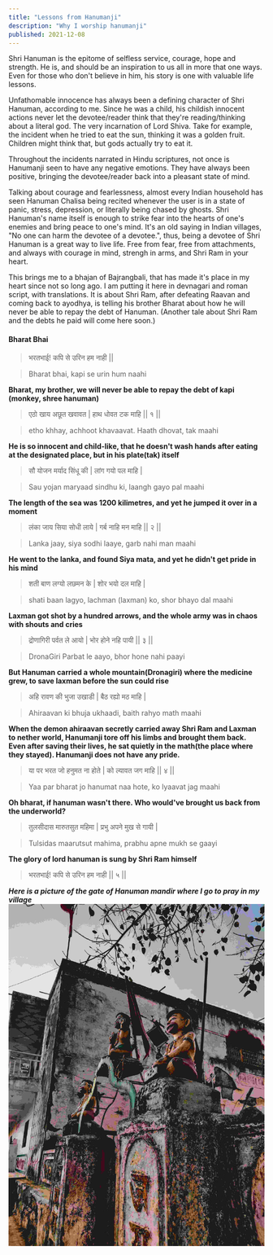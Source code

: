 ```yaml
---
title: "Lessons from Hanumanji"
description: "Why I worship hanumanji"
published: 2021-12-08
---
```


Shri Hanuman is the epitome of selfless service, courage, hope and strength. He is, and should be an inspiration to us all in more that one ways. Even for those who don't believe in him, his story is one with valuable life lessons. 

Unfathomable innocence has always been a defining character of Shri Hanuman, according to me. Since he was a child, his childish innocent actions never let the devotee/reader think that they're reading/thinking about a literal god. The very incarnation of Lord Shiva. Take for example, the incident when he tried to eat the sun, thinking it was a golden fruit. Children might think that, but gods actually try to eat it. 

Throughout the incidents narrated in Hindu scriptures, not once is Hanumanji seen to have any negative emotions. They have always been positive, bringing the devotee/reader back into a pleasant state of mind.

Talking about courage and fearlessness, almost every Indian household has seen Hanuman Chalisa being recited whenever the user is in a state of panic, stress, depression, or literally being chased by ghosts. Shri Hanuman's name itself is enough to strike fear into the hearts of one's enemies and bring peace to one's mind. It's an old saying in Indian villages, "No one can harm the devotee of a devotee.", thus, being a devotee of Shri Hanuman is a great way to live life. Free from fear, free from attachments, and always with courage in mind, strengh in arms, and Shri Ram in your heart.

This brings me to a bhajan of Bajrangbali, that has made it's place in my heart since not so long ago. I am putting it here in devnagari and roman script, with translations. It is about Shri Ram, after defeating Raavan and coming back to ayodhya, is telling his brother Bharat about how he will never be able to repay the debt of Hanuman. (Another tale about Shri Ram and the debts he paid will come here soon.)

#### Bharat Bhai

> भरतभाई! कपि से उरिन हम नाही ||

> Bharat bhai, kapi se urin hum naahi

**Bharat, my brother, we will never be able to repay the debt of kapi (monkey, shree hanuman)**


>एठो खाय अछूत खवावत | हाथ धोवत टक माहि || १ ||

>etho khhay, achhoot khavaavat. Haath dhovat, tak maahi

**He is so innocent and child-like, that he doesn't wash hands after eating at the designated place, but in his plate(tak) itself**


>सौ योजन मर्याद सिंधू की | लांग गयो पल माहि |

>Sau yojan maryaad sindhu ki, laangh gayo pal maahi

**The length of the sea was 1200 kilimetres, and yet he jumped it over in a moment**


>लंका जाय सिया सोधी लाये | गर्ब नाहि मन माहि || २ ||

>Lanka jaay, siya sodhi laaye, garb nahi man maahi

**He went to the lanka, and found Siya mata, and yet he didn't get pride in his mind**


>शती बाण लग्यो लछमन के | शोर भयो दल माहि |

>shati baan lagyo, lachman (laxman) ko, shor bhayo dal maahi

**Laxman got shot by a hundred arrows, and the whole army was in chaos with shouts and cries**


>द्रोणागिरी पर्वत ले आयो | भोर होने नहि पायी || ३ ||

>DronaGiri Parbat le aayo, bhor hone nahi paayi

**But Hanuman carried a whole mountain(Dronagiri) where the medicine grew, to save laxman before the sun could rise**


>अहि रावण की भुजा उखाडी | बैठ रह्यो मठ माहि |

>Ahiraavan ki bhuja ukhaadi, baith rahyo math maahi

**When the demon ahiraavan secretly carried away Shri Ram and Laxman to nether world, Hanumanji tore off his limbs and brought them back. Even after saving their lives, he sat quietly in the math(the place where they stayed). Hanumanji does not have any pride.**


>या पर भरत जो हनुमत ना होते | को ल्यावत जग माहि || ४ ||

>Yaa par bharat jo hanumat naa hote, ko lyaavat jag maahi

**Oh bharat, if hanuman wasn't there. Who would've brought us back from the underworld?**


>तुलसीदास मारुतसुत महिमा | प्रभु अपने मुख से गायी |

>Tulsidas maarutsut mahima, prabhu apne mukh se gaayi

**The glory of lord hanuman is sung by Shri Ram himself**

>भरतभाई! कपि से उरिन हम नाही || ५ ||

***Here is a picture of the gate of Hanuman mandir where I go to pray in my village***
![Vanar](../../assets/HAN.jpg)


